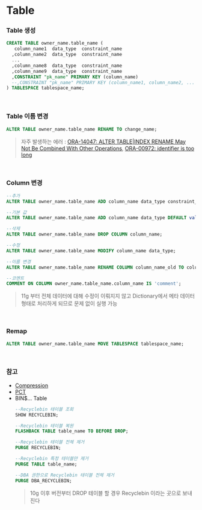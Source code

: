 Table
===

### Table 생성
```sql
CREATE TABLE owner_name.table_name (
   column_name1  data_type  constraint_name
  ,column_name2  data_type  constraint_name
  ...
  ,column_name8  data_type  constraint_name
  ,column_name9  data_type  constraint_name
  ,CONSTRAINT "pk_name" PRIMARY KEY (column_name)
  --,CONSTRAINT "pk_name" PRIMARY KEY (column_name1, column_name2, ... )
) TABLESPACE tablespace_name;
```

<br>

### Table 이름 변경
```sql
ALTER TABLE owner_name.table_name RENAME TO change_name;
```
>자주 발생하는 에러 : [ORA-14047: ALTER TABLE|INDEX RENAME May Not Be Combined With Other Operations](./error/14047.md), [ORA-00972: identifier is too long](./error/00972.md)

<br>

### Column 변경
```sql
--추가
ALTER TABLE owner_name.table_name ADD column_name data_type constraint_type;

--기본 값
ALTER TABLE owner_name.table_name ADD column_name data_type DEFAULT value NOT NULL;

--삭제
ALTER TABLE owner_name.table_name DROP COLUMN column_name;

--수정
ALTER TABLE owner_name.table_name MODIFY column_name data_type;

--이름 변경
ALTER TABLE owner_name.table_name RENAME COLUMN column_name_old TO column_name_new;

--코멘트
COMMENT ON COLUMN owner_name.table_name.column_name IS 'comment';
```
>11g 부터 전체 데이터에 대해 수정이 이뤄지지 않고 Dictionary에서 메타 데이터 형태로 처리하게 되므로 문제 없이 실행 가능

<br>

### Remap
```sql
ALTER TABLE owner_name.table_name MOVE TABLESPACE tablespace_name;
```

<br>

### 참고
* [Compression](../Compression/README.md#테이블-압축)
* [PCT](../pct/README.md)
* BIN$... Table
  ```sql
  --Recyclebin 테이블 조회
  SHOW RECYCLEBIN;

  --Recyclebin 테이블 복원
  FLASHBACK TABLE table_name TO BEFORE DROP;

  --Recyclebin 테이블 전체 제거
  PURGE RECYCLEBIN;

  --Recyclebin 특정 테이블만 제거
  PURGE TABLE table_name;

  --DBA 권한으로 Recyclebin 테이블 전체 제거
  PURGE DBA_RECYCLEBIN;
  ```
  >10g 이후 버전부터 DROP 테이블 할 경우 Recyclebin 이라는 곳으로 보내진다

<br>
